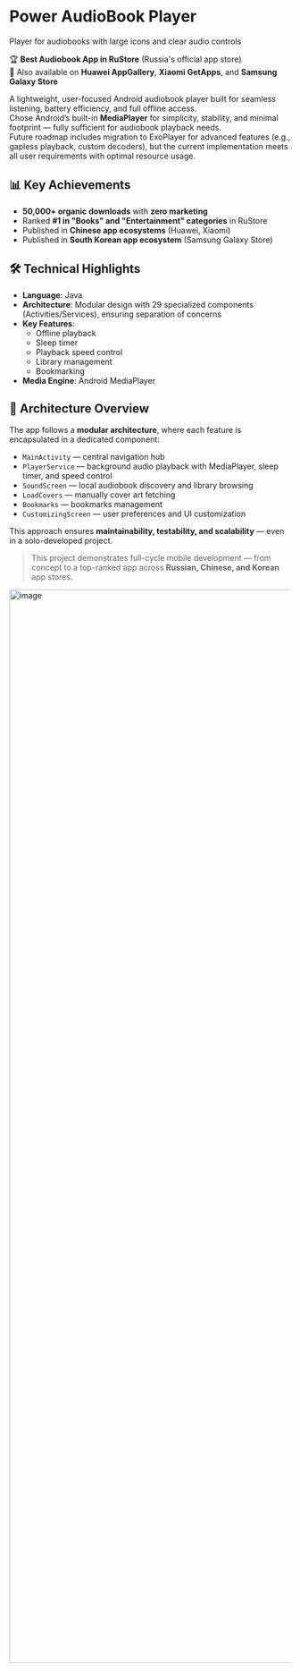 # Power AudioBook Player  
Player for audiobooks with large icons and clear audio controls

🏆 **Best Audiobook App in RuStore** (Russia's official app store)  
📱 Also available on **Huawei AppGallery**, **Xiaomi GetApps**, and **Samsung Galaxy Store**

A lightweight, user-focused Android audiobook player built for seamless listening, battery efficiency, and full offline access.  
Chose Android’s built-in **MediaPlayer** for simplicity, stability, and minimal footprint — fully sufficient for audiobook playback needs.  
Future roadmap includes migration to ExoPlayer for advanced features (e.g., gapless playback, custom decoders), but the current implementation meets all user requirements with optimal resource usage.

## 📊 Key Achievements
- **50,000+ organic downloads** with **zero marketing**
- Ranked **#1 in "Books" and "Entertainment" categories** in RuStore
- Published in **Chinese app ecosystems** (Huawei, Xiaomi)
- Published in **South Korean app ecosystem** (Samsung Galaxy Store)

## 🛠️ Technical Highlights
- **Language**: Java  
- **Architecture**: Modular design with 29 specialized components (Activities/Services), ensuring separation of concerns  
- **Key Features**:  
  - Offline playback  
  - Sleep timer  
  - Playback speed control  
  - Library management  
  - Bookmarking  
- **Media Engine**: Android MediaPlayer  

## 🧩 Architecture Overview
The app follows a **modular architecture**, where each feature is encapsulated in a dedicated component:
- `MainActivity` — central navigation hub  
- `PlayerService` — background audio playback with MediaPlayer, sleep timer, and speed control  
- `SoundScreen` — local audiobook discovery and library browsing  
- `LoadCovers` — manually cover art fetching  
- `Bookmarks` — bookmarks management  
- `CustomizingScreen` — user preferences and UI customization  

This approach ensures **maintainability, testability, and scalability** — even in a solo-developed project.

> This project demonstrates full-cycle mobile development — from concept to a top-ranked app across **Russian, Chinese, and Korean** app stores.

<img width="1080" height="1920" alt="image" src="https://github.com/user-attachments/assets/70c58422-75d8-4b75-b169-20016db0d237" />
